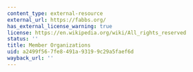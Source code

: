 ```yaml
---
content_type: external-resource
external_url: https://fabbs.org/
has_external_license_warning: true
license: https://en.wikipedia.org/wiki/All_rights_reserved
status: ''
title: Member Organizations
uid: a2499f56-7fe8-491a-9319-9c29a5faef6d
wayback_url: ''
---
```

